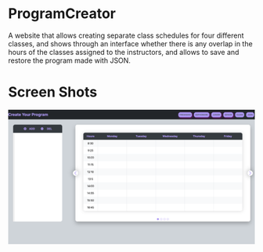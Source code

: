# ProgramCreator

A website that allows creating separate class schedules for four different classes, and shows through an interface whether there is any overlap in the hours of the classes assigned to the instructors, and allows to save and restore the program made with JSON.

# Screen Shots


 <img src="./preview.png" width="840">
